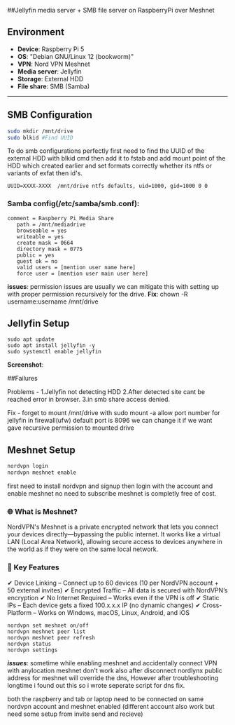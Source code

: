 ##Jellyfin media server + SMB file server on RaspberryPi over Meshnet

## Environment
- **Device**: Raspberry Pi 5
- **OS**: "Debian GNU/Linux 12 (bookworm)"
- **VPN**: Nord VPN Meshnet
- **Media server**: Jellyfin
- **Storage**: External HDD
- **File share**: SMB (Samba)

---

## SMB Configuration

```bash
sudo mkdir /mnt/drive
sudo blkid #Find UUID
```

To do smb configurations perfectly first need to find the UUID of the external HDD with blkid cmd then add it to fstab and add mount point of the HDD which created earlier and set formats correctly whether its ntfs or variants of exfat then id's.

```
UUID=XXXX-XXXX  /mnt/drive ntfs defaults, uid=1000, gid=1000 0 0
```

### Samba config(/etc/samba/smb.conf):
```
comment = Raspberry Pi Media Share
   path = /mnt/mediadrive
   browseable = yes
   writeable = yes
   create mask = 0664
   directory mask = 0775
   public = yes
   guest ok = no
   valid users = [mention user name here]
   force user = [mention user main user here]
```

**issues**: permission issues are usually we can mitigate this with setting up with proper permission recursively for the drive.
**Fix**: chown -R username:username /mnt/drive

## Jellyfin Setup

```
sudo apt update
sudo apt install jellyfin -y
sudo systemctl enable jellyfin
```

**Screenshot**:

##Failures 

Problems - 1.Jellyfin not detecting HDD 
           2.After detected site cant be reached error in browser.
	   3.in smb share access denied.

Fix - forget to mount /mnt/drive with sudo mount -a
      allow port number for jellyfin in firewall(ufw) default port is 8096 we can change it if we want
      gave recursive permission to mounted drive


##  Meshnet Setup

```bash
nordvpn login
nordvpn meshnet enable
```
first need to install nordvpn and signup then login with the account and enable meshnet no need to subscribe meshnet is completly free of cost.

### 🌐 What is Meshnet?
NordVPN's Meshnet is a private encrypted network that lets you connect your devices directly—bypassing the public internet. It works like a virtual LAN (Local Area Network), allowing secure access to devices anywhere in the world as if they were on the same local network.

### 🔑 Key Features
✔ Device Linking – Connect up to 60 devices (10 per NordVPN account + 50 external invites)
✔ Encrypted Traffic – All data is secured with NordVPN’s encryption
✔ No Internet Required – Works even if the VPN is off
✔ Static IPs – Each device gets a fixed 100.x.x.x IP (no dynamic changes)
✔ Cross-Platform – Works on Windows, macOS, Linux, Android, and iOS

```
nordvpn set meshnet on/off
nordvpn meshnet peer list
nordvpn meshnet peer refresh
nordvpn status
nordvpn settings
```

***issues***: sometime while enabling meshnet and accidentally connect VPN with anylocation meshnet don't work also after disconnect nordlynx public address for meshnet will override the dns, However after troubleshooting longtime i found out this so i wrote seperate script for dns fix.

both the raspberry and tab or laptop need to be connected on same nordvpn account and meshnet enabled (different account also work but need some setup from invite send and recieve)


